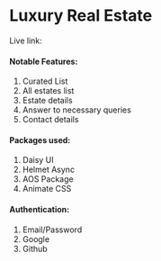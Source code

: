 # Luxury Real Estate

Live link: 

#### Notable Features:

1. Curated List
2. All estates list
3. Estate details
4. Answer to necessary queries
5. Contact details

#### Packages used:

1. Daisy UI
2. Helmet Async
3. AOS Package
4. Animate CSS

#### Authentication:

1. Email/Password
2. Google
3. Github
